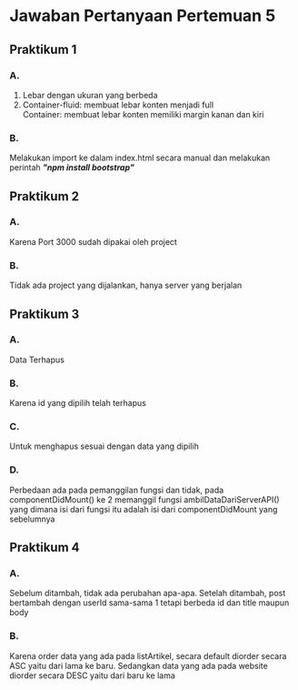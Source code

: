 # Jawaban Pertanyaan Pertemuan 5

## <b>Praktikum 1</b>
### <b>A.</b>
1. Lebar dengan ukuran yang berbeda
2. Container-fluid: membuat lebar konten menjadi full<br>
   Container: membuat lebar konten memiliki margin kanan dan kiri

### <b>B.</b>
Melakukan import ke dalam index.html secara manual dan melakukan perintah <i><b>"npm install bootstrap"</b></i>

## <b>Praktikum 2</b>
### <b>A.</b>
Karena Port 3000 sudah dipakai oleh project

### <b>B.</b>
Tidak ada project yang dijalankan, hanya server yang berjalan

## <b>Praktikum 3</b>
### <b>A.</b>
Data Terhapus

### <b>B.</b>
Karena id yang dipilih telah terhapus

### <b>C.</b>
Untuk menghapus sesuai dengan data yang dipilih

### <b>D.</b>
Perbedaan ada pada pemanggilan fungsi dan tidak, pada  componentDidMount() ke 2 memanggil fungsi ambilDataDariServerAPI() yang dimana isi dari fungsi itu adalah isi dari componentDidMount yang sebelumnya

## <b>Praktikum 4</b>
### <b>A.</b>
Sebelum ditambah, tidak ada perubahan apa-apa. Setelah ditambah, post bertambah dengan userId sama-sama 1 tetapi berbeda id dan title maupun body

### <b>B.</b>
Karena order data yang ada pada listArtikel, secara default diorder secara ASC yaitu dari lama ke baru. Sedangkan data yang ada pada website diorder secara DESC yaitu dari baru ke lama